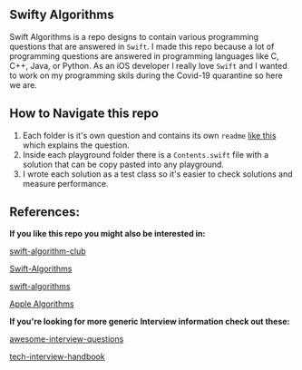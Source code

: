## Swifty Algorithms

Swift Algorithms is a repo designs to contain various programming questions that are answered in `Swift`. I made this repo because a lot of programming questions are answered in programming languages like C, C++, Java, or Python. As an iOS developer I really love `Swift` and I wanted to work on my programming skils during the Covid-19 quarantine so here we are.


## How to Navigate this repo

1. Each folder is it's own question and contains its own `readme` [like this](https://github.com/dtroupe18/SwiftyAlgorithms/tree/master/Count%20The%20Islands) which explains the question. 
2. Inside each playground folder there is a `Contents.swift` file with a solution that can be copy pasted into any playground.
3. I wrote each solution as a test class so it's easier to check solutions and measure performance.


## References:

**If you like this repo you might also be interested in:**

[swift-algorithm-club](https://github.com/raywenderlich/swift-algorithm-club)

[Swift-Algorithms](https://github.com/karan/Swift-Algorithms)

[swift-algorithms](https://github.com/iCell/swift-algorithms)

[Apple Algorithms](https://github.com/apple/swift/blob/master/test/Prototypes/Algorithms.swift)



**If you're looking for more generic Interview information check out these:**

[awesome-interview-questions](https://github.com/MaximAbramchuck/awesome-interview-questions)

[tech-interview-handbook](https://github.com/yangshun/tech-interview-handbook)


